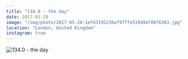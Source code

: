 ```yaml
---
title: "134.0 - the day"
date: 2017-05-28
image: "/img/photo/2017-05-28-1efd3195236af97ffe51949470076303.jpg"
location: "London, United Kingdom"
instagram: true
---
```


![134.0 - the day](/img/photo/2017-05-28-1efd3195236af97ffe51949470076303.jpg)
